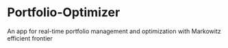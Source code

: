 # Portfolio-Optimizer
An app for real-time portfolio management and optimization with Markowitz efficient frontier
